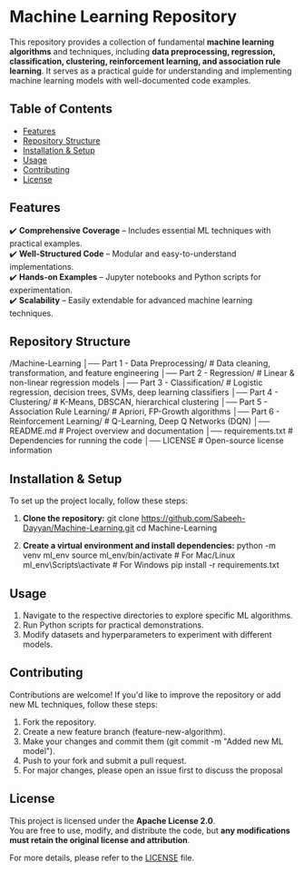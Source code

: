 # **Machine Learning Repository**  

This repository provides a collection of fundamental **machine learning algorithms** and techniques, including **data preprocessing, regression, classification, clustering, reinforcement learning, and association rule learning**. It serves as a practical guide for understanding and implementing machine learning models with well-documented code examples.

## **Table of Contents**
- [Features](#features)
- [Repository Structure](#repository-structure)
- [Installation & Setup](#installation--setup)
- [Usage](#usage)
- [Contributing](#contributing)
- [License](#license)

## **Features**
✔️ **Comprehensive Coverage** – Includes essential ML techniques with practical examples.  
✔️ **Well-Structured Code** – Modular and easy-to-understand implementations.  
✔️ **Hands-on Examples** – Jupyter notebooks and Python scripts for experimentation.  
✔️ **Scalability** – Easily extendable for advanced machine learning techniques.  

## **Repository Structure**
/Machine-Learning
│── Part 1 - Data Preprocessing/ # Data cleaning, transformation, and feature engineering
│── Part 2 - Regression/ # Linear & non-linear regression models
│── Part 3 - Classification/ # Logistic regression, decision trees, SVMs, deep learning classifiers
│── Part 4 - Clustering/ # K-Means, DBSCAN, hierarchical clustering
│── Part 5 - Association Rule Learning/ # Apriori, FP-Growth algorithms
│── Part 6 - Reinforcement Learning/ # Q-Learning, Deep Q Networks (DQN)
│── README.md # Project overview and documentation
│── requirements.txt # Dependencies for running the code
│── LICENSE # Open-source license information

## **Installation & Setup**
To set up the project locally, follow these steps:

1. **Clone the repository:**
   git clone https://github.com/Sabeeh-Dayyan/Machine-Learning.git
   cd Machine-Learning
   
2. **Create a virtual environment and install dependencies:**
   python -m venv ml_env
   source ml_env/bin/activate  # For Mac/Linux
   ml_env\Scripts\activate     # For Windows
   pip install -r requirements.txt

## **Usage**
  1. Navigate to the respective directories to explore specific ML algorithms.
  2. Run Python scripts for practical demonstrations.
  3. Modify datasets and hyperparameters to experiment with different models.

## **Contributing**
Contributions are welcome! If you'd like to improve the repository or add new ML techniques, follow these steps:

1. Fork the repository.
2. Create a new feature branch (feature-new-algorithm).
3. Make your changes and commit them (git commit -m "Added new ML model").
4. Push to your fork and submit a pull request.
5. For major changes, please open an issue first to discuss the proposal

## **License**
This project is licensed under the **Apache License 2.0**.  
You are free to use, modify, and distribute the code, but **any modifications must retain the original license and attribution**.  

For more details, please refer to the [LICENSE](LICENSE) file.

